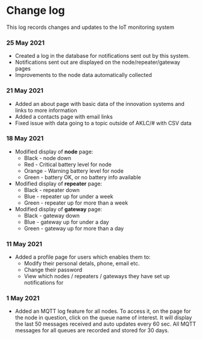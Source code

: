 # Change log
This log records changes and updates to the IoT monitoring system
### 25 May 2021
* Created a log in the database for notifications sent out by this system.
* Notifications sent out are displayed on the node/repeater/gateway pages
* Improvements to the node data automatically collected

### 21 May 2021
* Added an about page with basic data of the innovation systems and links to more information
* Added a contacts page with email links
* Fixed issue with data going to a topic outside of AKLC/# with CSV data

### 18 May 2021
* Modified display of **node** page:
  - Black - node down
  - Red - Critical battery level for node
  - Orange - Warning battery level for node
  - Green - battery OK, or no battery info available
* Modified display of **repeater** page:
  - Black - repeater down
  - Blue - repeater up for under a week
  - Green - repeater up for more than a week
* Modified display of **gateway** page:
  - Black - gateway down
  - Blue - gateway up for under a day
  - Green - gateway up for more than a day

### 11 May 2021
* Added a profile page for users which enables them to:
  - Modify their personal detals, phone, email etc.
  - Change their password
  - View which nodes / repeaters / gateways they have set up notifications for

### 1 May 2021
* Added an MQTT log feature for all nodes. To access it, on the page for the node in question, click on the queue name of interest. It will display the last 50 messages received and auto updates every 60 sec. All MQTT messages for all queues are recorded and stored for 30 days.
